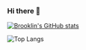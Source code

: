 ### Hi there 👋

[![Brooklin's GitHub stats](https://github-readme-stats.vercel.app/api?username=brooklinlee&rank_icon=github&show_icons=true&hide=stars)](https://github.com/brooklinlee/github-readme-stats)


![Top Langs](https://github-readme-stats.vercel.app/api/top-langs/?username=brooklinlee&layout=compact)

<!--
**brooklinlee/brooklinlee** is a ✨ _special_ ✨ repository because its `README.md` (this file) appears on your GitHub profile.

Here are some ideas to get you started:

- 🔭 I’m currently working on ...
- 🌱 I’m currently learning ...
- 👯 I’m looking to collaborate on ...
- 🤔 I’m looking for help with ...
- 💬 Ask me about ...
- 📫 How to reach me: ...
- 😄 Pronouns: ...
- ⚡ Fun fact: ...
-->
